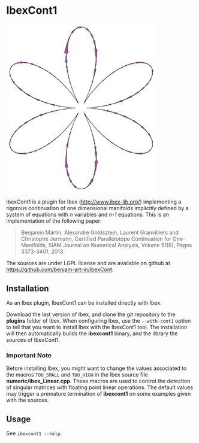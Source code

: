 # IbexCont1

<!-- ![](doc/figs/flower_p.png) -->

<!-- @image latex doc/figs/flower_p.png "" width=0.5\textwidth -->
<img src="doc/figs/flower_p.png" width=400>


IbexCont1 is a plugin for Ibex (http://www.ibex-lib.org/) implementing a rigorous continuation of one dimensional manifolds implicitly defined by a system of equations with *n* variables and *n-1* equations. This is an implementation of the following paper: 

> Benjamin Martin, Alexandre Goldsztejn, Laurent Granvilliers and Christophe Jermann,
> Certified Parallelotope Continuation for One-Manifolds,
> SIAM Journal on Numerical Analysis, Volume 51(6), Pages 3373-3401, 2013.

The sources are under LGPL license and are available on github at https://github.com/benjam-art-in/IbexCont.

## Installation

As an Ibex plugin, IbexCont1 can be installed directly with Ibex. 

Download the last version of Ibex, and clone the git repository to the **plugins** folder of Ibex. When configuring Ibex, use the `--with-cont1` option to tell that you want to install Ibex with the IbexCont1 tool. The installation will then automatically builds the **ibexcont1** binary, and the library the sources of IbexCont1.

### Important Note

Before installing Ibex, you might want to change the values associated to the macros `TOO_SMALL` and `TOO_HIGH` in the Ibex source file **numeric/ibex\_Linear.cpp**. These macros are used to control the detection of singular matrices with floating point linear operations. The default values may trigger a premature termination of **ibexcont1** on some examples given with the sources.

## Usage

See `ibexcont1 --help`.
